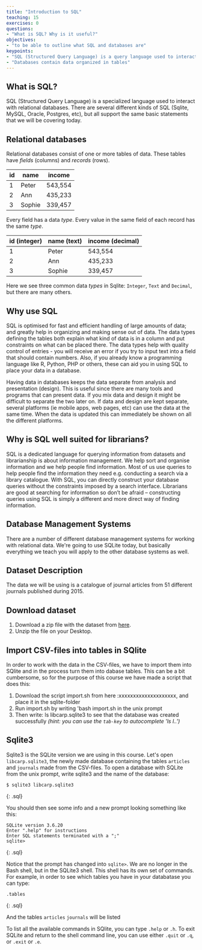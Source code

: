 ```yaml
---
title: "Introduction to SQL"
teaching: 15
exercises: 0
questions:
- "What is SQL? Why is it useful?"
objectives:
- "to be able to outline what SQL and databases are"
keypoints:
- "SQL (Structured Query Language) is a query language used to interact with databases"
- "Databases contain data organized in tables"
---
```


## What is SQL?

SQL (Structured Query Language) is a specialized language used to interact with relational databases. 
There are several different kinds of SQL (Sqlite, MySQL, Oracle, Postgres, etc), but all support the same basic statements that we will be covering today.

## Relational databases

Relational databases consist of one or more tables of data.
These tables have _fields_ (columns) and _records_ (rows).

| id  | name   | income  |
| --- | ------ | ------- |
| 1   | Peter  | 543,554 |
| 2   | Ann    | 435,233 |
| 3   | Sophie | 339,457 |

Every field has a data _type_. Every value in the same field of each record has the same _type_. 

| id (integer) | name (text) | income (decimal) |
| ------------ | ----------- | ---------------- |
| 1            | Peter       | 543,554          |
| 2            | Ann         | 435,233          |
| 3            | Sophie      | 339,457          |

Here we see three common data _types_ in Sqlite: `Integer`, `Text` and `Decimal`, but there are many others.


## Why use SQL
SQL is optimised for fast and efficient handling of large amounts of data; and greatly help in 
organizing and making sense out of data. The data types defining the tables both explain what 
kind of data is in a column and put constraints on what can be placed there. The data types 
help with quality control of entries - you will receive an error if you try to input text 
into a field that should contain numbers. Also, if you already know a programming language like
R, Python, PHP or others, these can aid you in using SQL to place your data in a database.

Having data in databases keeps the data separate from analysis and presentation (design).
This is useful since there are many tools and programs that can present data.
If you mix data and design it might be difficult to separate the two later on.
If data and design are kept separate, several platforms (ie mobile apps, web pages, etc)
can use the data at the same time. When the data is updated this can immediately be shown on
all the different platforms.

## Why is SQL well suited for librarians?
SQL is a dedicated language for querying information from datasets and librarianship 
is about information management. We help sort and organise information and we help 
people find information. Most of us use queries to help people find the information 
they need e.g. conducting a search via a library catalogue.
With SQL, you can directly construct your database queries without the constraints 
imposed by a search interface. Librarians are good at  searching for information 
so don’t be afraid – constructing queries using SQL is simply a different and more direct
way of finding information. 

## Database Management Systems
There are a number of different database management systems for working with
relational data. We're going to use SQLite today, but basically everything we
teach you will apply to the other database systems as well. 

## Dataset Description
The data we will be using is a catalogue of journal articles from 51 different
journals published during 2015.

## Download dataset
1. Download a zip file with the dataset from
    [here](https://github.com/uio-carpentry/2017-02-02-librarycarpentry/raw/gh-pages/data/sqlite-lesson.zip).
2. Unzip the file on your Desktop.

## Import CSV-files into tables in SQlite
In order to work with the data in the CSV-files, we have to import them into SQlite 
and in the process turn them into dabase tables.
This can be a bit cumbersome, so for the purpose of this course we have made a script
that does this:

1. Download the script import.sh from here :xxxxxxxxxxxxxxxxxxxx, and place it in the sqlite-folder
2. Run import.sh by writing 'bash import.sh in the unix prompt
3. Then write: ls libcarp.sqlite3 to see that the database was created successfully 
 _(hint: you can use the `tab-key` to autocomplete 'ls l..')_  

## Sqlite3
Sqlite3 is the SQLite version we are using in this course. Let's open `libcarp.sqlite3`,
the newly made database containing the tables `articles` and `journals` made from the CSV-files.
To open a database with SQLite from the unix prompt, write sqlite3 and the name of the database:

~~~
$ sqlite3 libcarp.sqlite3
~~~
{: .sql}

You should then see some info and a new prompt looking something like this:

~~~
SQLite version 3.6.20
Enter ".help" for instructions
Enter SQL statements terminated with a ";"
sqlite>
~~~
{: .sql}

Notice that the prompt has changed into `sqlite>`. We are no longer in the Bash shell, but in the SQLite3 shell. This shell has its own set of commands. For example, in order to see which tables you have in your databatase you can type:

~~~
.tables
~~~
{: .sql}

And the tables `articles` `journals` will be listed

To list all the available commands in SQlite, you can type `.help` or `.h`.
To exit SQLite and return to the shell command line, you can use either
`.quit` or `.q`, or `.exit` or `.e`.

